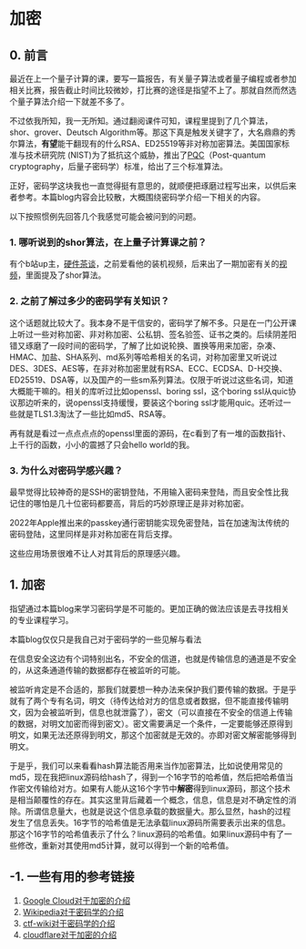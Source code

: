 # 加密

## 0. 前言

最近在上一个量子计算的课，要写一篇报告，有关量子算法或者量子编程或者参加相关比赛，报告截止时间比较微妙，打比赛的途径是指望不上了。那就自然而然选个量子算法介绍一下就差不多了。

不过依我所知，我一无所知。通过翻阅课件可知，课程里提到了几个算法，shor、grover、Deutsch Algorithm等。那这下真是触发关键字了，大名鼎鼎的秀尔算法，**有望**能干翻现有的什么RSA、ED25519等非对称加密算法。美国国家标准与技术研究院 (NIST)为了抵抗这个威胁，推出了[PQC](https://zh.wikipedia.org/wiki/%E5%90%8E%E9%87%8F%E5%AD%90%E5%AF%86%E7%A0%81%E5%AD%A6)（Post-quantum cryptography，后量子密码学）标准，给出了三个标准算法。

正好，密码学这块我也一直觉得挺有意思的，就顺便把琢磨过程写出来，以供后来者参考。本篇blog内容会比较散，大概围绕密码学介绍一下相关的内容。

以下按照惯例先回答几个我感觉可能会被问到的问题。

### 1. 哪听说到的shor算法，在上量子计算课之前？

有个b站up主，[硬件茶谈](https://space.bilibili.com/14871346)，之前爱看他的装机视频，后来出了一期加密有关的[视频](https://www.bilibili.com/video/BV1Eo4y1y7Dh/)，里面提及了shor算法。

### 2. 之前了解过多少的密码学有关知识？

这个话题就比较大了。我本身不是干信安的，密码学了解不多。只是在一门公开课上听过一些对称加密、非对称加密、公私钥、签名验签、证书之类的。后续阴差阳错又琢磨了一段时间的密码学，了解了比如说轮换、置换等用来加密，杂凑、HMAC、加盐、SHA系列、md系列等哈希相关的名词，对称加密里又听说过DES、3DES、AES等，在非对称加密里就有RSA、ECC、ECDSA、D-H交换、ED25519、DSA等，以及国产的一些sm系列算法。仅限于听说过这些名词，知道大概能干嘛的。相关的库听过比如openssl、boring ssl，这个boring ssl从quic协议那边听来的，说openssl支持缓慢，要装这个boring ssl才能用quic。还听过一些就是TLS1.3淘汰了一些比如md5、RSA等。

再有就是看过一点点点点的openssl里面的源码，在c看到了有一堆的函数指针、上千行的函数，小小的震撼了只会hello world的我。

### 3. 为什么对密码学感兴趣？

最早觉得比较神奇的是SSH的密钥登陆，不用输入密码来登陆，而且安全性比我记住的哪怕是几十位密码都要高，背后的巧妙原理正是非对称加密。

2022年Apple推出来的passkey通行密钥能实现免密登陆，旨在加速淘汰传统的密码登陆，这里同样是非对称加密在背后支撑。

这些应用场景很难不让人对其背后的原理感兴趣。

## 1. 加密

指望通过本篇blog来学习密码学是不可能的。更加正确的做法应该是去寻找相关的专业课程学习。

本篇blog仅仅只是我自己对于密码学的一些见解与看法

在信息安全这边有个词特别出名，不安全的信道，也就是传输信息的通道是不安全的，从这条通道传输的数据都存在被监听的可能。

被监听肯定是不合适的，那我们就要想一种办法来保护我们要传输的数据。于是乎就有了两个专有名词，明文（待传达给对方的信息或者数据，但不能直接传输明文，因为会被监听到，信息也就泄露了），密文（可以直接在不安全的信道上传输的数据，对明文加密而得到密文）。密文需要满足一个条件，一定要能够还原得到明文，如果无法还原得到明文，那这个加密就是无效的。亦即对密文解密能够得到明文。

于是乎，我们可以来看看hash算法能否用来当作加密算法，比如说使用常见的md5，现在我把linux源码给hash了，得到一个16字节的哈希值，然后把哈希值当作密文传输给对方。如果有人能从这16个字节中**解密**得到linux源码，那这个技术是相当颠覆性的存在。其实这里背后藏着一个概念，信息，信息是对不确定性的消除。所谓信息量大，也就是说这个信息承载的数据量大。那么显然，hash的过程发生了信息丢失。16字节的哈希值是无法承载linux源码所需要表示出来的信息。那这个16字节的哈希值表示了什么？linux源码的哈希值。如果linux源码中有了一些修改，重新对其使用md5计算，就可以得到一个新的哈希值。


## -1. 一些有用的参考链接

1. [Google Cloud对于加密的介绍](https://cloud.google.com/learn/what-is-encryption?hl=zh-CN)
2. [Wikipedia对于密码学的介绍](https://zh.wikipedia.org/wiki/%E5%AF%86%E7%A0%81%E5%AD%A6)
3. [ctf-wiki对于密码学的介绍](https://ctf-wiki.org/crypto/introduction/)
4. [cloudflare对于加密的介绍](https://www.cloudflare-cn.com/learning/ssl/what-is-encryption/)
